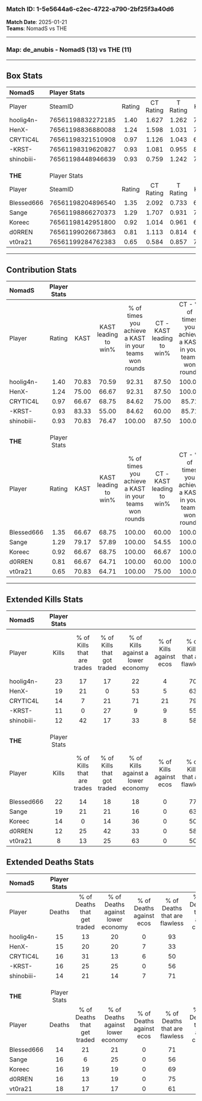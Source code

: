 ### Match ID: 1-5e5644a6-c2ec-4722-a790-2bf25f3a40d6  
**Match Date**: 2025-01-21  
**Teams**: NomadS vs THE  

---  

### **Map**: de_anubis - NomadS (13) vs THE (11)  
---  

## Box Stats  

| **NomadS** | Player Stats      |        |           |          |       |      |       |         |        |      |     |
| :- | :- | :-: | :-: | :-: | :-: | :-: | :-: | :-: | :-: | :-: | :-: |
| Player     | SteamID           | Rating | CT Rating | T Rating | KAST  | ADR  | Kills | Assists | Deaths | K/D  | HS% |
| hoolig4n-  | 76561198832272185 |  1.40  |   1.627   |  1.262   | 70.83 | 97.7 |  23   |    3    |   15   | 1.53 | 47  |
| HenX-      | 76561198836880088 |  1.24  |   1.598   |  1.031   | 75.00 | 81.4 |  19   |    5    |   15   | 1.27 | 47  |
| CRYTIC4L   | 76561198321510908 |  0.97  |   1.126   |  1.043   | 66.67 | 76.1 |  14   |    7    |   16   | 0.88 | 64  |
| -KRST-     | 76561198319620827 |  0.93  |   1.081   |  0.955   | 83.33 | 62.0 |  11   |    5    |   16   | 0.69 | 36  |
| shinobiii- | 76561198448946639 |  0.93  |   0.759   |  1.242   | 70.83 | 64.0 |  12   |    7    |   14   | 0.86 | 66  |
|            |                   |        |           |          |       |      |       |         |        |      |     |
|            |                   |        |           |          |       |      |       |         |        |      |     |
|            |                   |        |           |          |       |      |       |         |        |      |     |
| **THE**    | Player Stats      |        |           |          |       |      |       |         |        |      |     |
| Player     | SteamID           | Rating | CT Rating | T Rating | KAST  | ADR  | Kills | Assists | Deaths | K/D  | HS% |
| Blessed666 | 76561198204896540 |  1.35  |   2.092   |  0.733   | 66.67 | 94.9 |  22   |    3    |   14   | 1.57 | 36  |
| Sange      | 76561198866270373 |  1.29  |   1.707   |  0.931   | 79.17 | 91.2 |  19   |    8    |   16   | 1.19 | 42  |
| Koreec     | 76561198142951800 |  0.92  |   1.014   |  0.961   | 66.67 | 62.3 |  14   |    6    |   16   | 0.88 | 50  |
| d0RREN     | 76561199026673863 |  0.81  |   1.113   |  0.814   | 66.67 | 54.7 |  12   |    3    |   16   | 0.75 | 41  |
| vt0ra21    | 76561199284762383 |  0.65  |   0.584   |  0.857   | 70.83 | 49.3 |   8   |    7    |   18   | 0.44 | 75  |
---  

## Contribution Stats  

| **NomadS** | Player Stats |       |                      |                                                        |                           |                                                             |                          |                                                            |
| :- | :-: | :-: | :-: | :-: | :-: | :-: | :-: | :-: |
| Player     |    Rating    | KAST  | KAST leading to win% | % of times you achieve a KAST in your teams won rounds | CT - KAST leading to win% | CT - % of times you achieve a KAST in your teams won rounds | T - KAST leading to win% | T - % of times you achieve a KAST in your teams won rounds |
| hoolig4n-  |     1.40     | 70.83 |        70.59         |                         92.31                          |           87.50           |                           100.00                            |          55.56           |                           83.33                            |
| HenX-      |     1.24     | 75.00 |        66.67         |                         92.31                          |           87.50           |                           100.00                            |          50.00           |                           83.33                            |
| CRYTIC4L   |     0.97     | 66.67 |        68.75         |                         84.62                          |           75.00           |                            85.71                            |          62.50           |                           83.33                            |
| -KRST-     |     0.93     | 83.33 |        55.00         |                         84.62                          |           60.00           |                            85.71                            |          50.00           |                           83.33                            |
| shinobiii- |     0.93     | 70.83 |        76.47         |                         100.00                         |           87.50           |                           100.00                            |          66.67           |                           100.00                           |
|            |              |       |                      |                                                        |                           |                                                             |                          |                                                            |
|            |              |       |                      |                                                        |                           |                                                             |                          |                                                            |
|            |              |       |                      |                                                        |                           |                                                             |                          |                                                            |
| **THE**    | Player Stats |       |                      |                                                        |                           |                                                             |                          |                                                            |
| Player     |    Rating    | KAST  | KAST leading to win% | % of times you achieve a KAST in your teams won rounds | CT - KAST leading to win% | CT - % of times you achieve a KAST in your teams won rounds | T - KAST leading to win% | T - % of times you achieve a KAST in your teams won rounds |
| Blessed666 |     1.35     | 66.67 |        68.75         |                         100.00                         |           60.00           |                           100.00                            |          83.33           |                           100.00                           |
| Sange      |     1.29     | 79.17 |        57.89         |                         100.00                         |           54.55           |                           100.00                            |          62.50           |                           100.00                           |
| Koreec     |     0.92     | 66.67 |        68.75         |                         100.00                         |           66.67           |                           100.00                            |          71.43           |                           100.00                           |
| d0RREN     |     0.81     | 66.67 |        64.71         |                         100.00                         |           60.00           |                           100.00                            |          71.43           |                           100.00                           |
| vt0ra21    |     0.65     | 70.83 |        64.71         |                         100.00                         |           75.00           |                           100.00                            |          55.56           |                           100.00                           |
---  

## Extended Kills Stats  

| **NomadS** | Player Stats |                            |                            |                                    |                         |                              |                                 |                                       |                    |           |
| :- | :-: | :-: | :-: | :-: | :-: | :-: | :-: | :-: | :-: | :-: |
| Player     |    Kills     | % of Kills that are trades | % of Kills that got traded | % of Kills against a lower economy | % of Kills against ecos | % of Kills that are flawless | % of Kills that are close duels | % of Kills that are assisted by flash | Pistol Round Kills | AWP Kills |
| hoolig4n-  |      23      |             17             |             17             |                 22                 |            4            |              70              |                0                |                   4                   |         11         |     5     |
| HenX-      |      19      |             21             |             0              |                 53                 |            5            |              63              |                0                |                   5                   |         2          |     1     |
| CRYTIC4L   |      14      |             7              |             21             |                 71                 |           21            |              79              |                7                |                   7                   |         0          |     0     |
| -KRST-     |      11      |             0              |             27             |                 9                  |            9            |              55              |                9                |                   9                   |         0          |     0     |
| shinobiii- |      12      |             42             |             17             |                 33                 |            8            |              58              |                0                |                   0                   |         0          |     1     |
|            |              |                            |                            |                                    |                         |                              |                                 |                                       |                    |           |
|            |              |                            |                            |                                    |                         |                              |                                 |                                       |                    |           |
|            |              |                            |                            |                                    |                         |                              |                                 |                                       |                    |           |
| **THE**    | Player Stats |                            |                            |                                    |                         |                              |                                 |                                       |                    |           |
| Player     |    Kills     | % of Kills that are trades | % of Kills that got traded | % of Kills against a lower economy | % of Kills against ecos | % of Kills that are flawless | % of Kills that are close duels | % of Kills that are assisted by flash | Pistol Round Kills | AWP Kills |
| Blessed666 |      22      |             14             |             18             |                 18                 |            0            |              77              |                9                |                   9                   |         13         |     1     |
| Sange      |      19      |             21             |             21             |                 16                 |            0            |              63              |                5                |                   0                   |         0          |     1     |
| Koreec     |      14      |             0              |             14             |                 36                 |            0            |              50              |                0                |                   0                   |         0          |     2     |
| d0RREN     |      12      |             25             |             42             |                 33                 |            0            |              58              |                0                |                   0                   |         0          |     1     |
| vt0ra21    |      8       |             13             |             25             |                 63                 |            0            |              50              |               13                |                  25                   |         0          |     0     |
## Extended Deaths Stats  

| **NomadS** | Player Stats |                             |                                   |                          |                               |                            |                           |               |
| :- | :-: | :-: | :-: | :-: | :-: | :-: | :-: | :-: |
| Player     |    Deaths    | % of Deaths that get traded | % of Deaths against lower economy | % of Deaths against ecos | % of Deaths that are flawless | % of Deaths that are close | % of Deaths while blinded | Deaths to AWP |
| hoolig4n-  |      15      |             13              |                20                 |            0             |              93               |             0              |            13             |       4       |
| HenX-      |      15      |             20              |                20                 |            7             |              33               |             7              |             7             |       3       |
| CRYTIC4L   |      16      |             31              |                13                 |            6             |              50               |             6              |             0             |       3       |
| -KRST-     |      16      |             25              |                25                 |            0             |              56               |             6              |             0             |       0       |
| shinobiii- |      14      |             21              |                14                 |            7             |              71               |             7              |             7             |       3       |
|            |              |                             |                                   |                          |                               |                            |                           |               |
|            |              |                             |                                   |                          |                               |                            |                           |               |
|            |              |                             |                                   |                          |                               |                            |                           |               |
| **THE**    | Player Stats |                             |                                   |                          |                               |                            |                           |               |
| Player     |    Deaths    | % of Deaths that get traded | % of Deaths against lower economy | % of Deaths against ecos | % of Deaths that are flawless | % of Deaths that are close | % of Deaths while blinded | Deaths to AWP |
| Blessed666 |      14      |             21              |                21                 |            0             |              71               |             7              |             0             |       2       |
| Sange      |      16      |              6              |                25                 |            0             |              56               |             0              |            13             |       3       |
| Koreec     |      16      |             19              |                19                 |            0             |              69               |             0              |             0             |       1       |
| d0RREN     |      16      |             13              |                19                 |            0             |              75               |             0              |             0             |       3       |
| vt0ra21    |      18      |             17              |                17                 |            0             |              61               |             6              |            11             |       4       |
